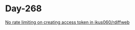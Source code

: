 # Day-268

[No rate limiting on creating access token in ikus060/rdiffweb](https://huntr.dev/bounties/8d0e0804-d3fd-49fe-bfa4-7a91135767ce/)
